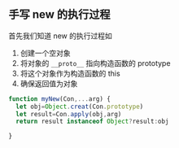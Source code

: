 <!--
 * @Author: your name
 * @Date: 2020-05-22 01:30:31
 * @LastEditTime: 2020-05-22 01:54:53
 * @LastEditors: Please set LastEditors
 * @Description: In User Settings Edit
 * @FilePath: \vuepress-blog\docs\blog\Javascript-Library\常见手写代码.md
--> 
## 手写 new 的执行过程
首先我们知道 new 的执行过程如
1. 创建一个空对象
2. 将对象的 ```__proto__``` 指向构造函数的 prototype
3. 将这个对象作为构造函数的 this
4. 确保返回值为对象

```js
function myNew(Con,...arg) {
  let obj=Object.creat(Con.prototype)
  let result=Con.apply(obj,arg)
  return result instanceof Object?result:obj

}

```
